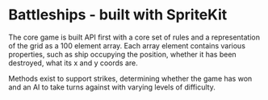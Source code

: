 #  Battleships - built with SpriteKit

The core game is built API first with a core set of rules and a representation of the grid as a 100 element array. Each array element contains various properties, such as ship occupying the position, whether it has been destroyed, what its x and y coords are.

Methods exist to support strikes, determining whether the game has won and an AI to take turns against with varying levels of difficulty. 

